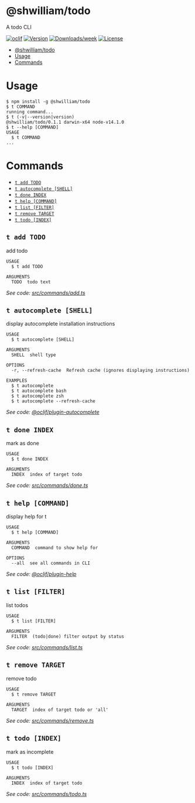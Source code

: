 # @shwilliam/todo

A todo CLI

[![oclif](https://img.shields.io/badge/cli-oclif-brightgreen.svg)](https://oclif.io)
[![Version](https://img.shields.io/npm/v/@shwilliam/todo.svg)](https://npmjs.org/package/@shwilliam/todo)
[![Downloads/week](https://img.shields.io/npm/dw/@shwilliam/todo.svg)](https://npmjs.org/package/@shwilliam/todo)
[![License](https://img.shields.io/npm/l/@shwilliam/todo.svg)](https://github.com/shwilliam/todo/blob/master/package.json)

<!-- toc -->
* [@shwilliam/todo](#shwilliamtodo)
* [Usage](#usage)
* [Commands](#commands)
<!-- tocstop -->

# Usage

<!-- usage -->
```sh-session
$ npm install -g @shwilliam/todo
$ t COMMAND
running command...
$ t (-v|--version|version)
@shwilliam/todo/0.1.1 darwin-x64 node-v14.1.0
$ t --help [COMMAND]
USAGE
  $ t COMMAND
...
```
<!-- usagestop -->

# Commands

<!-- commands -->
* [`t add TODO`](#t-add-todo)
* [`t autocomplete [SHELL]`](#t-autocomplete-shell)
* [`t done INDEX`](#t-done-index)
* [`t help [COMMAND]`](#t-help-command)
* [`t list [FILTER]`](#t-list-filter)
* [`t remove TARGET`](#t-remove-target)
* [`t todo [INDEX]`](#t-todo-index)

## `t add TODO`

add todo

```
USAGE
  $ t add TODO

ARGUMENTS
  TODO  todo text
```

_See code: [src/commands/add.ts](https://github.com/shwilliam/todo/blob/v0.1.1/src/commands/add.ts)_

## `t autocomplete [SHELL]`

display autocomplete installation instructions

```
USAGE
  $ t autocomplete [SHELL]

ARGUMENTS
  SHELL  shell type

OPTIONS
  -r, --refresh-cache  Refresh cache (ignores displaying instructions)

EXAMPLES
  $ t autocomplete
  $ t autocomplete bash
  $ t autocomplete zsh
  $ t autocomplete --refresh-cache
```

_See code: [@oclif/plugin-autocomplete](https://github.com/oclif/plugin-autocomplete/blob/v0.2.0/src/commands/autocomplete/index.ts)_

## `t done INDEX`

mark as done

```
USAGE
  $ t done INDEX

ARGUMENTS
  INDEX  index of target todo
```

_See code: [src/commands/done.ts](https://github.com/shwilliam/todo/blob/v0.1.1/src/commands/done.ts)_

## `t help [COMMAND]`

display help for t

```
USAGE
  $ t help [COMMAND]

ARGUMENTS
  COMMAND  command to show help for

OPTIONS
  --all  see all commands in CLI
```

_See code: [@oclif/plugin-help](https://github.com/oclif/plugin-help/blob/v3.0.1/src/commands/help.ts)_

## `t list [FILTER]`

list todos

```
USAGE
  $ t list [FILTER]

ARGUMENTS
  FILTER  (todo|done) filter output by status
```

_See code: [src/commands/list.ts](https://github.com/shwilliam/todo/blob/v0.1.1/src/commands/list.ts)_

## `t remove TARGET`

remove todo

```
USAGE
  $ t remove TARGET

ARGUMENTS
  TARGET  index of target todo or 'all'
```

_See code: [src/commands/remove.ts](https://github.com/shwilliam/todo/blob/v0.1.1/src/commands/remove.ts)_

## `t todo [INDEX]`

mark as incomplete

```
USAGE
  $ t todo [INDEX]

ARGUMENTS
  INDEX  index of target todo
```

_See code: [src/commands/todo.ts](https://github.com/shwilliam/todo/blob/v0.1.1/src/commands/todo.ts)_
<!-- commandsstop -->
